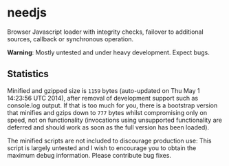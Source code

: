 needjs
======

Browser Javascript loader with integrity checks, failover to
additional sources, callback or synchronous operation.

<b>Warning</b>: 
Mostly untested and under heavy development. Expect bugs.

Statistics
------

Minified and gzipped size is `1159` bytes (auto-updated on Thu May  1 14:23:56 UTC 2014), after removal of development support such as console.log output. If that is too much for you, there is a bootstrap version that minifies and gzips down to `777` bytes whilst compromising only on speed, not on functionality (invocations using unsupported functionality are deferred and should work as soon as the full version has been loaded).

The minified scripts are not included to discourage production use:
This script is largely untested and I wish to encourage you to obtain
the maximum debug information. Please contribute bug fixes.

